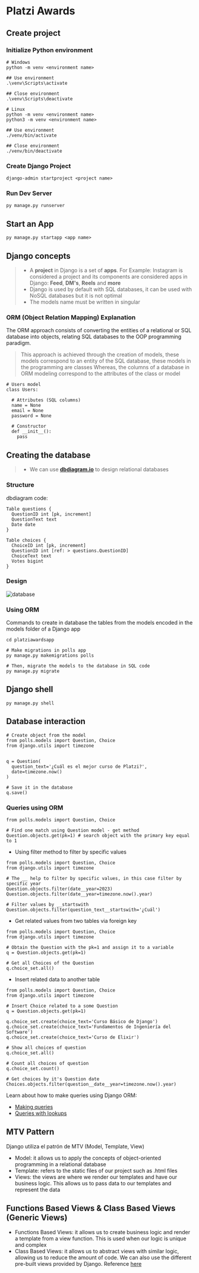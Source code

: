 # Platzi Awards

## Create project

### Initialize Python environment

```
# Windows
python -m venv <environment name>

## Use environment
.\venv\Scripts\activate

## Close environment
.\venv\Scripts\deactivate

# Linux
python -m venv <environment name>
python3 -m venv <environment name>

## Use environment
./venv/bin/activate

## Close environment
./venv/bin/deactivate
```

### Create Django Project

```
django-admin startproject <project name>
```

### Run Dev Server

```
py manage.py runserver
```

## Start an App

```
py manage.py startapp <app name>
```

## Django concepts

> - A **project** in Django is a set of **apps**. For Example: Instagram is considered a project and its components are considered apps in Django: **Feed**, **DM's**, **Reels** and **more**
> - Django is used by default with SQL databases, it can be used with NoSQL databases but it is not optimal
> - The models name must be written in singular

### ORM (Object Relation Mapping) Explanation

The ORM approach consists of converting the entities of a relational or SQL database into objects, relating SQL databases to the OOP programming paradigm.

> This approach is achieved through the creation of models, these models correspond to an entity of the SQL database, these models in the programming are classes
> Whereas, the columns of a database in ORM modeling correspond to the attributes of the class or model

```
# Users model
class Users:

  # Attributes (SQL columns)
  name = None
  email = None
  password = None

  # Constructor
  def __init__():
    pass
```

## Creating the database

> - We can use [**dbdiagram.io**](https://dbdiagram.io/) to design relational databases

### Structure

dbdiagram code:

```
Table questions {
  QuestionID int [pk, increment]
  QuestionText text
  Date date
}

Table choices {
  ChoiceID int [pk, increment]
  QuestionID int [ref: > questions.QuestionID]
  ChoiceText text
  Votes bigint
}
```

### Design

![database](https://github.com/itsronalds/platzi-awards/assets/77751686/43ccb80b-ce7e-4ce2-bcbb-f92a8ddc38be)

### Using ORM

Commands to create in database the tables from the models encoded in the models folder of a Django app

```
cd platziawardsapp

# Make migrations in polls app
py manage.py makemigrations polls

# Then, migrate the models to the database in SQL code
py manage.py migrate
```

## Django shell

```
py manage.py shell
```

## Database interaction

```
# Create object from the model
from polls.models import Question, Choice
from django.utils import timezone


q = Question(
  question_text='¿Cuál es el mejor curso de Platzi?',
  date=timezone.now()
)

# Save it in the database
q.save()
```

### Queries using ORM

```
from polls.models import Question, Choice

# Find one match using Question model - get method
Question.objects.get(pk=1) # search object with the primary key equal to 1

```

- Using filter method to filter by specific values

```
from polls.models import Question, Choice
from django.utils import timezone

# The __ help to filter by specific values, in this case filter by specific year
Question.objects.filter(date__year=2023)
Question.objects.filter(date__year=timezone.now().year)

# Filter values by __startswith
Question.objects.filter(question_text__startswith='¿Cuál')
```

- Get related values ​​from two tables via foreign key

```
from polls.models import Question, Choice
from django.utils import timezone

# Obtain the Question with the pk=1 and assign it to a variable
q = Question.objects.get(pk=1)

# Get all Choices of the Question
q.choice_set.all()
```

- Insert related data to another table

```
from polls.models import Question, Choice
from django.utils import timezone

# Insert Choice related to a some Question
q = Question.objects.get(pk=1)

q.choice_set.create(choice_text='Curso Básico de Django')
q.choice_set.create(choice_text='Fundamentos de Ingeniería del Software')
q.choice_set.create(choice_text='Curso de Elixir')

# Show all choices of question
q.choice_set.all()

# Count all choices of question
q.choice_set.count()

# Get choices by it's Question date
Choices.objects.filter(question__date__year=timezone.now().year)
```

Learn about how to make queries using Django ORM:

- [Making queries](https://docs.djangoproject.com/en/3.2/topics/db/queries/)
- [Queries with lookups](https://docs.djangoproject.com/en/3.2/topics/db/queries/#field-lookups)

## MTV Pattern

Django utiliza el patrón de MTV (Model, Template, View)

- Model: it allows us to apply the concepts of object-oriented programming in a relational database
- Template: refers to the static files of our project such as .html files
- Views: the views are where we render our templates and have our business logic. This allows us to pass data to our templates and represent the data

## Functions Based Views & Class Based Views (Generic Views)

- Functions Based Views: it allows us to create business logic and render a template from a view function. This is used when our logic is unique and complex
- Class Based Views: it allows us to abstract views with similar logic, allowing us to reduce the amount of code. We can also use the different pre-built views provided by Django. Reference [here](https://ccbv.co.uk/)
